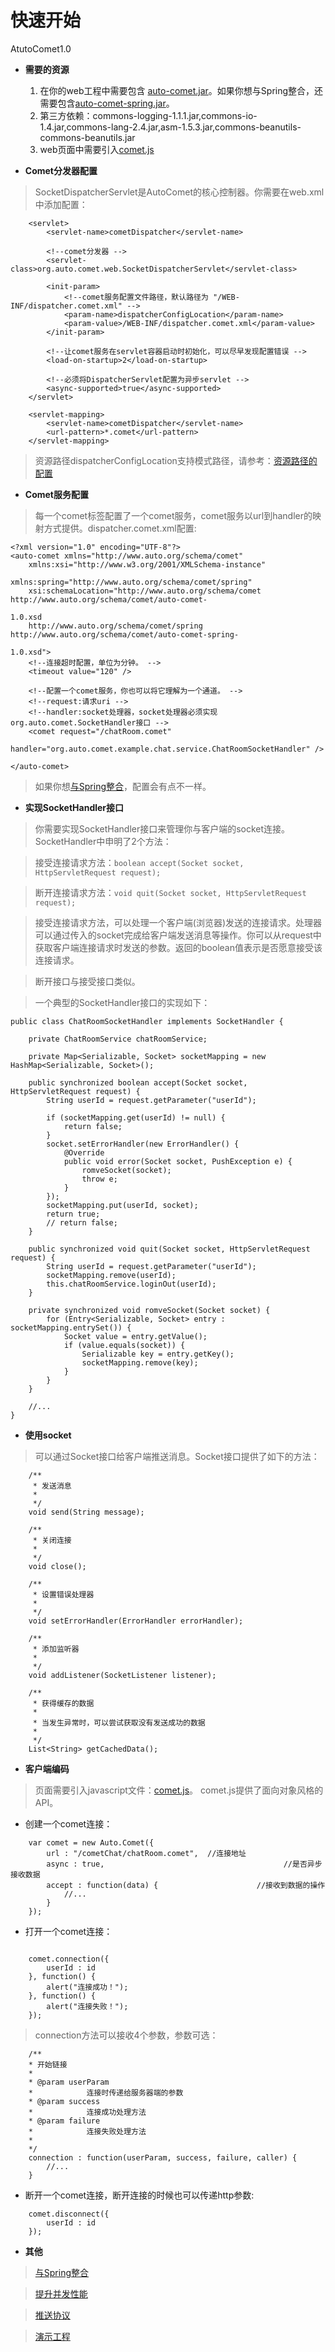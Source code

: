 # 快速开始 #

AtutoComet1.0

  * **需要的资源**
    1. 在你的web工程中需要包含 [auto-comet.jar](http://code.google.com/p/auto-comet/downloads/list)。如果你想与Spring整合，还需要包含[auto-comet-spring.jar](http://code.google.com/p/auto-comet/downloads/list)。
    1. 第三方依赖：commons-logging-1.1.1.jar,commons-io-1.4.jar,commons-lang-2.4.jar,asm-1.5.3.jar,commons-beanutils-commons-beanutils.jar
    1. web页面中需要引入[comet.js](http://code.google.com/p/auto-comet/downloads/list)



  * **Comet分发器配置**
> SocketDispatcherServlet是AutoComet的核心控制器。你需要在web.xml中添加配置：
```
	<servlet>
		<servlet-name>cometDispatcher</servlet-name>

		<!--comet分发器 -->
		<servlet-class>org.auto.comet.web.SocketDispatcherServlet</servlet-class>

		<init-param>
			<!--comet服务配置文件路径，默认路径为 "/WEB-INF/dispatcher.comet.xml" -->
			<param-name>dispatcherConfigLocation</param-name>
			<param-value>/WEB-INF/dispatcher.comet.xml</param-value>
		</init-param>

		<!--让comet服务在servlet容器启动时初始化，可以尽早发现配置错误 -->
		<load-on-startup>2</load-on-startup>

		<!--必须将DispatcherServlet配置为异步servlet -->
		<async-supported>true</async-supported>
	</servlet>
	
	<servlet-mapping>
		<servlet-name>cometDispatcher</servlet-name>
		<url-pattern>*.comet</url-pattern>
	</servlet-mapping>
```

> 资源路径dispatcherConfigLocation支持模式路径，请参考：[资源路径的配置](ResourceLocation.md)

  * **Comet服务配置**
> 每一个comet标签配置了一个comet服务，comet服务以url到handler的映射方式提供。dispatcher.comet.xml配置:
```
<?xml version="1.0" encoding="UTF-8"?>
<auto-comet xmlns="http://www.auto.org/schema/comet"
	xmlns:xsi="http://www.w3.org/2001/XMLSchema-instance" 

xmlns:spring="http://www.auto.org/schema/comet/spring"
	xsi:schemaLocation="http://www.auto.org/schema/comet http://www.auto.org/schema/comet/auto-comet-

1.0.xsd
	http://www.auto.org/schema/comet/spring http://www.auto.org/schema/comet/auto-comet-spring-

1.0.xsd">
	<!--连接超时配置，单位为分钟。 -->
	<timeout value="120" />

	<!--配置一个comet服务，你也可以将它理解为一个通道。 -->
	<!--request:请求uri -->
	<!--handler:socket处理器，socket处理器必须实现org.auto.comet.SocketHandler接口 -->
	<comet request="/chatRoom.comet"
		handler="org.auto.comet.example.chat.service.ChatRoomSocketHandler" />

</auto-comet>
```
> 如果你想[与Spring整合](AutoCometSpring.md)，配置会有点不一样。

  * **实现SocketHandler接口**
> 你需要实现SocketHandler接口来管理你与客户端的socket连接。
> SocketHandler中申明了2个方法：

> 接受连接请求方法：`boolean accept(Socket socket, HttpServletRequest request);`

> 断开连接请求方法：`void quit(Socket socket, HttpServletRequest request);`


> 接受连接请求方法，可以处理一个客户端(浏览器)发送的连接请求。处理器可以通过传入的socket完成给客户端发送消息等操作。你可以从request中获取客户端连接请求时发送的参数。返回的boolean值表示是否愿意接受该连接请求。

> 断开接口与接受接口类似。

> 一个典型的SocketHandler接口的实现如下：
```
public class ChatRoomSocketHandler implements SocketHandler {

	private ChatRoomService chatRoomService;

	private Map<Serializable, Socket> socketMapping = new HashMap<Serializable, Socket>();

	public synchronized boolean accept(Socket socket, HttpServletRequest request) {
		String userId = request.getParameter("userId");

		if (socketMapping.get(userId) != null) {
			return false;
		}
		socket.setErrorHandler(new ErrorHandler() {
			@Override
			public void error(Socket socket, PushException e) {
				romveSocket(socket);
				throw e;
			}
		});
		socketMapping.put(userId, socket);
		return true;
		// return false;
	}

	public synchronized void quit(Socket socket, HttpServletRequest request) {
		String userId = request.getParameter("userId");
		socketMapping.remove(userId);
		this.chatRoomService.loginOut(userId);
	}

	private synchronized void romveSocket(Socket socket) {
		for (Entry<Serializable, Socket> entry : socketMapping.entrySet()) {
			Socket value = entry.getValue();
			if (value.equals(socket)) {
				Serializable key = entry.getKey();
				socketMapping.remove(key);
			}
		}
	}

	//...
}
```

  * **使用socket**
> 可以通过Socket接口给客户端推送消息。Socket接口提供了如下的方法：
```
	/**
	 * 发送消息
	 *
	 */
	void send(String message);

	/**
	 * 关闭连接
	 *
	 */
	void close();

	/**
	 * 设置错误处理器
	 *
	 */
	void setErrorHandler(ErrorHandler errorHandler);

	/**
	 * 添加监听器
	 *
	 */
	void addListener(SocketListener listener);

	/**
	 * 获得缓存的数据
	 *
	 * 当发生异常时，可以尝试获取没有发送成功的数据
	 *
	 */
	List<String> getCachedData();
```

  * **客户端编码**
> 页面需要引入javascript文件：[comet.js](http://code.google.com/p/auto-comet/downloads/list)。
> comet.js提供了面向对象风格的API。
  * 创建一个comet连接：
```
	var comet = new Auto.Comet({
		url : "/cometChat/chatRoom.comet",  //连接地址
		async : true,                                        //是否异步接收数据
		accept : function(data) {                      //接收到数据的操作
			//...
		}
	});
```

  * 打开一个comet连接：
```

	comet.connection({
		userId : id
	}, function() {
		alert("连接成功！");
	}, function() {
		alert("连接失败！");
	});
```
> connection方法可以接收4个参数，参数可选：
```
	/**
	* 开始链接
	*
	* @param userParam
	*            连接时传递给服务器端的参数
	* @param success
	*            连接成功处理方法
	* @param failure
	*            连接失败处理方法
	*
	*/
	connection : function(userParam, success, failure, caller) {
		//...
	}
```
  * 断开一个comet连接，断开连接的时候也可以传递http参数:
```
	comet.disconnect({
		userId : id
	});
```

  * **其他**

> [与Spring整合](AutoCometSpring.md)

> [提升并发性能](AutoCometSpringConcurrent.md)

> [推送协议](AutoCometPushProtocol.md)

> [演示工程](CometDemo.md)